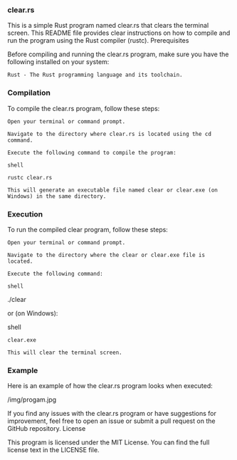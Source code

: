 ### clear.rs

This is a simple Rust program named clear.rs that clears the terminal screen. This README file provides clear instructions on how to compile and run the program using the Rust compiler (rustc).
Prerequisites

Before compiling and running the clear.rs program, make sure you have the following installed on your system:

    Rust - The Rust programming language and its toolchain.

### Compilation

To compile the clear.rs program, follow these steps:

    Open your terminal or command prompt.

    Navigate to the directory where clear.rs is located using the cd command.

    Execute the following command to compile the program:

    shell

    rustc clear.rs

    This will generate an executable file named clear or clear.exe (on Windows) in the same directory.

### Execution

To run the compiled clear program, follow these steps:

    Open your terminal or command prompt.

    Navigate to the directory where the clear or clear.exe file is located.

    Execute the following command:

    shell

./clear

or (on Windows):

shell

    clear.exe

    This will clear the terminal screen.

### Example

Here is an example of how the clear.rs program looks when executed:

/img/progam.jpg


If you find any issues with the clear.rs program or have suggestions for improvement, feel free to open an issue or submit a pull request on the GitHub repository.
License

This program is licensed under the MIT License. You can find the full license text in the LICENSE file.
